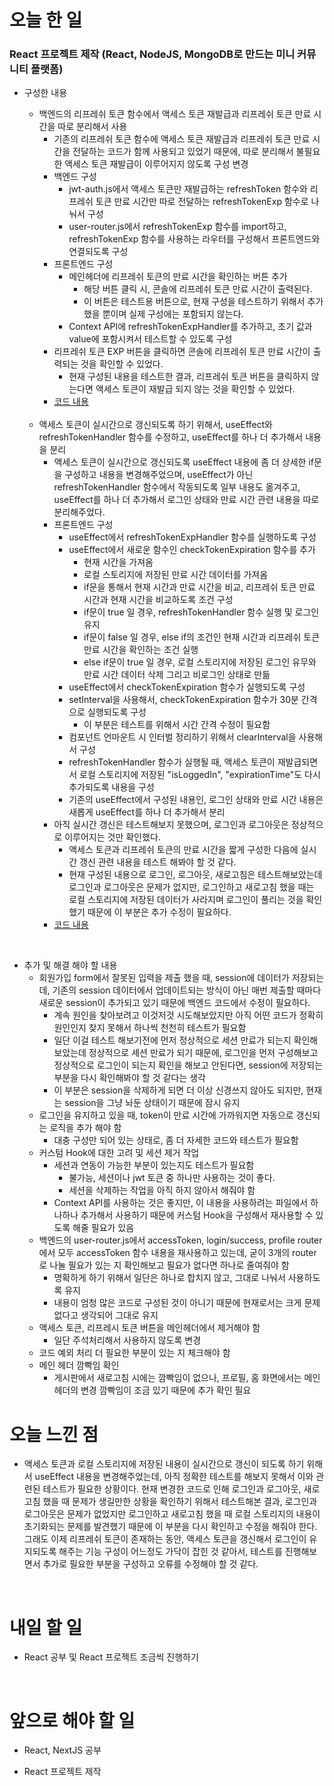 # 오늘 한 일

### React 프로젝트 제작 (React, NodeJS, MongoDB로 만드는 미니 커뮤니티 플랫폼)

- 구성한 내용

  - 백엔드의 리프레쉬 토큰 함수에서 액세스 토큰 재발급과 리프레쉬 토큰 만료 시간을 따로 분리해서 사용
    - 기존의 리프레쉬 토큰 함수에 액세스 토큰 재발급과 리프레쉬 토큰 만료 시간을 전달하는 코드가 함께 사용되고 있었기 때문에, 따로 분리해서 불필요한 액세스 토큰 재발급이 이루어지지 않도록 구성 변경
    - 백엔드 구성
      - jwt-auth.js에서 액세스 토큰만 재발급하는 refreshToken 함수와 리프레쉬 토큰 만료 시간만 따로 전달하는 refreshTokenExp 함수로 나눠서 구성
      - user-router.js에서 refreshTokenExp 함수를 import하고, refreshTokenExp 함수를 사용하는 라우터를 구성해서 프론트엔드와 연결되도록 구성
    - 프론트엔드 구성
      - 메인헤더에 리프레쉬 토큰의 만료 시간을 확인하는 버튼 추가
        - 해당 버튼 클릭 시, 콘솔에 리프레쉬 토큰 만료 시간이 출력된다.
        - 이 버튼은 테스트용 버튼으로, 현재 구성을 테스트하기 위해서 추가했을 뿐이며 실제 구성에는 포함되지 않는다.
      - Context API에 refreshTokenExpHandler를 추가하고, 초기 값과 value에 포함시켜서 테스트할 수 있도록 구성
    - 리프레쉬 토큰 EXP 버튼을 클릭하면 콘솔에 리프레쉬 토큰 만료 시간이 출력되는 것을 확인할 수 있었다.
      - 현재 구성된 내용을 테스트한 결과, 리프레쉬 토큰 버튼을 클릭하지 않는다면 액세스 토큰이 재발급 되지 않는 것을 확인할 수 있었다.
    - [코드 내용](https://github.com/jeongsangtae/mini-community-platform/commit/0d1fe09b263e9b69b2909b8d034ea0e3ed0daf7d)

  <br />

  - 액세스 토큰이 실시간으로 갱신되도록 하기 위해서, useEffect와 refreshTokenHandler 함수를 수정하고, useEffect를 하나 더 추가해서 내용을 분리
    - 액세스 토큰이 실시간으로 갱신되도록 useEffect 내용에 좀 더 상세한 if문을 구성하고 내용을 변경해주었으며, useEffect가 아닌 refreshTokenHandler 함수에서 작동되도록 일부 내용도 옮겨주고, useEffect를 하나 더 추가해서 로그인 상태와 만료 시간 관련 내용을 따로 분리해주었다.
    - 프론트엔드 구성
      - useEffect에서 refreshTokenExpHandler 함수를 실행하도록 구성
      - useEffect에서 새로운 함수인 checkTokenExpiration 함수를 추가
        - 현재 시간을 가져옴
        - 로컬 스토리지에 저장된 만료 시간 데이터를 가져옴
        - if문을 통해서 현재 시간과 만료 시간을 비교, 리프레쉬 토큰 만료 시간과 현재 시간을 비교하도록 조건 구성
        - if문이 true 일 경우, refreshTokenHandler 함수 실행 및 로그인 유지
        - if문이 false 일 경우, else if의 조건인 현재 시간과 리프레쉬 토큰 만료 시간을 확인하는 조건 실행
        - else if문이 true 일 경우, 로컬 스토리지에 저장된 로그인 유무와 만료 시간 데이터 삭제 그리고 비로그인 상태로 만듦
      - useEffect에서 checkTokenExpiration 함수가 실행되도록 구성
      - setInterval을 사용해서, checkTokenExpiration 함수가 30분 간격으로 실행되도록 구성
        - 이 부분은 테스트를 위해서 시간 간격 수정이 필요함
      - 컴포넌트 언마운트 시 인터벌 정리하기 위해서 clearInterval을 사용해서 구성
      - refreshTokenHandler 함수가 실행될 때, 액세스 토큰이 재발급되면서 로컬 스토리지에 저장된 "isLoggedIn", "expirationTime"도 다시 추가되도록 내용을 구성
      - 기존의 useEffect에서 구성된 내용인, 로그인 상태와 만료 시간 내용은 새롭게 useEffect를 하나 더 추가해서 분리
    - 아직 실시간 갱신은 테스트해보지 못했으며, 로그인과 로그아웃은 정상적으로 이루어지는 것만 확인했다.
      - 액세스 토큰과 리프레쉬 토큰의 만료 시간을 짧게 구성한 다음에 실시간 갱신 관련 내용을 테스트 해봐야 할 것 같다.
      - 현재 구성된 내용으로 로그인, 로그아웃, 새로고침은 테스트해보았는데 로그인과 로그아웃은 문제가 없지만, 로그인하고 새로고침 했을 때는 로컬 스토리지에 저장된 데이터가 사라지며 로그인이 풀리는 것을 확인했기 때문에 이 부분은 추가 수정이 필요하다.
    - [코드 내용](https://github.com/jeongsangtae/mini-community-platform/commit/17e8fbd39a12b959328945045eaa659aeba58380)

<br />

- 추가 및 해결 해야 할 내용
  - 회원가입 form에서 잘못된 입력을 제출 했을 때, session에 데이터가 저장되는데, 기존의 session 데이터에서 업데이트되는 방식이 아닌 매번 제출할 때마다 새로운 session이 추가되고 있기 때문에 백엔드 코드에서 수정이 필요하다.
    - 계속 원인을 찾아보려고 이것저것 시도해보았지만 아직 어떤 코드가 정확히 원인인지 찾지 못해서 하나씩 천천히 테스트가 필요함
    - 일단 이걸 테스트 해보기전에 먼저 정상적으로 세션 만료가 되는지 확인해보았는데 정상적으로 세션 만료가 되기 때문에, 로그인을 먼저 구성해보고 정상적으로 로그인이 되는지 확인을 해보고 안된다면, session에 저장되는 부분을 다시 확인해봐야 할 것 같다는 생각
    - 이 부분은 session을 삭제하게 되면 더 이상 신경쓰지 않아도 되지만, 현재는 session을 그냥 놔둔 상태이기 때문에 잠시 유지
  - 로그인을 유지하고 있을 때, token이 만료 시간에 가까워지면 자동으로 갱신되는 로직을 추가 해야 함
    - 대충 구성만 되어 있는 상태로, 좀 더 자세한 코드와 테스트가 필요함
  - 커스텀 Hook에 대한 고려 및 세션 제거 작업
    - 세션과 연동이 가능한 부분이 있는지도 테스트가 필요함
      - 불가능, 세션이나 jwt 토큰 중 하나만 사용하는 것이 좋다.
      - 세션을 삭제하는 작업을 아직 하지 않아서 해줘야 함
    - Context API를 사용하는 것은 좋지만, 이 내용을 사용하려는 파일에서 하나하나 추가해서 사용하기 때문에 커스텀 Hook을 구성해서 재사용할 수 있도록 해줄 필요가 있음
  - 백엔드의 user-router.js에서 accessToken, login/success, profile router에서 모두 accessToken 함수 내용을 재사용하고 있는데, 굳이 3개의 router로 나눌 필요가 있는 지 확인해보고 필요가 없다면 하나로 줄여줘야 함
    - 명확하게 하기 위해서 일단은 하나로 합치지 않고, 그대로 나눠서 사용하도록 유지
    - 내용이 엄청 많은 코드로 구성된 것이 아니기 때문에 현재로서는 크게 문제 없다고 생각되어 그대로 유지
  - 액세스 토큰, 리프레시 토큰 버튼을 메인헤더에서 제거해야 함
    - 일단 주석처리해서 사용하지 않도록 변경
  - 코드 예외 처리 더 필요한 부분이 있는 지 체크해야 함
  - 메인 헤더 깜빡임 확인
    - 게시판에서 새로고침 시에는 깜빡임이 없으나, 프로필, 홈 화면에서는 메인헤더의 변경 깜빡임이 조금 있기 때문에 추가 확인 필요

# 오늘 느낀 점

- 액세스 토큰과 로컬 스토리지에 저장된 내용이 실시간으로 갱신이 되도록 하기 위해서 useEffect 내용을 변경해주었는데, 아직 정확한 테스트를 해보지 못해서 이와 관련된 테스트가 필요한 상황이다. 현재 변경한 코드로 인해 로그인과 로그아웃, 새로고침 했을 때 문제가 생길만한 상황을 확인하기 위해서 테스트해본 결과, 로그인과 로그아웃은 문제가 없었지만 로그인하고 새로고침 했을 때 로컬 스토리지의 내용이 초기화되는 문제를 발견했기 때문에 이 부분을 다시 확인하고 수정을 해줘야 한다. 그래도 이제 리프레쉬 토큰이 존재하는 동안, 액세스 토큰을 갱신해서 로그인이 유지되도록 해주는 기능 구성이 어느정도 가닥이 잡힌 것 같아서, 테스트를 진행해보면서 추가로 필요한 부분을 구성하고 오류를 수정해야 할 것 같다.

<br />

# 내일 할 일

- React 공부 및 React 프로젝트 조금씩 진행하기

<br />

# 앞으로 해야 할 일

- React, NextJS 공부

- React 프로젝트 제작
